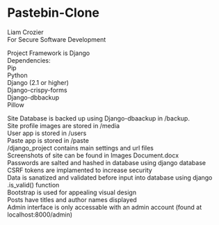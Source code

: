 # Pastebin-Clone  
Liam Crozier  
For Secure Software Development  

Project Framework is Django  
Dependencies:  
Pip  
Python  
Django (2.1 or higher)  
Django-crispy-forms  
Django-dbbackup  
Pillow  

Site Database is backed up using Django-dbaackup in /backup.  
Site profile images are stored in /media  
User app is stored in /users  
Paste app is stored in /paste  
/django_project contains main settings and url files  
Screenshots of site can be found in Images Document.docx   
Passwords are salted and hashed in database using django database  
CSRF tokens are implamented to increase security  
Data is sanatized and validated before input into database using django .is_valid() function  
Bootstrap is used for appealing visual design  
Posts have titles and author names displayed  
Admin interface is only accessable with an admin account (found at localhost:8000/admin)  
